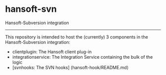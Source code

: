 hansoft-svn
===========

Hansoft-Subversion integration

---
This repository is intended to host the (currently) 3 components in the Hansoft-Subversion integration:
- clientplugin: The Hansoft client plug-in
- integrationservice: The Integration Service containing the bulk of the logic
- [svnhooks: The SVN hooks] (hansoft-hook/README.md)
 

